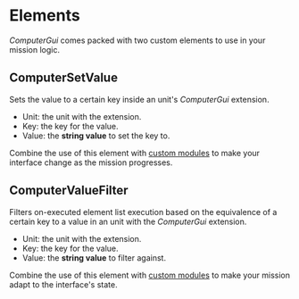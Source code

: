 # Elements
*ComputerGui* comes packed with two custom elements to use in your mission logic.

## ComputerSetValue
Sets the value to a certain key inside an unit's *ComputerGui* extension.

* Unit: the unit with the extension.
* Key: the key for the value.
* Value: the **string value** to set the key to.

Combine the use of this element with [custom modules](./modules/making.md) to make your interface change as the mission progresses. 

## ComputerValueFilter
Filters on-executed element list execution based on the equivalence of a certain key to a value in an unit with the *ComputerGui* extension.

* Unit: the unit with the extension.
* Key: the key for the value.
* Value: the **string value** to filter against.

Combine the use of this element with [custom modules](./modules/making.md) to make your mission adapt to the interface's state.